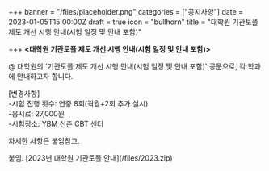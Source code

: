 +++
banner = "/files/placeholder.png"
categories = ["공지사항"]
date = 2023-01-05T15:00:00Z
draft = true
icon = "bullhorn"
title = "대학원 기관토플 제도 개선 시행 안내(시험 일정 및 안내 포함)"

+++
**<대학원 기관토플 제도 개선 시행 안내(시험 일정 및 안내 포함)>**

@ 대학원의 '기관토플 제도 개선 시행 안내(시험 일정 및 안내 포함)' 공문으로, 각 학과에 안내하고자 합니다.

\[변경사항\]  
\-시험 진행 횟수: 연중 8회(격월+2회 추가 실시)  
\-응시료: 27,000원  
\-시험장소: YBM 신촌 CBT 센터

자세한 사항은 붙임참고.

붙임. \[2023년 대학원 기관토플 안내\](/files/2023.zip)